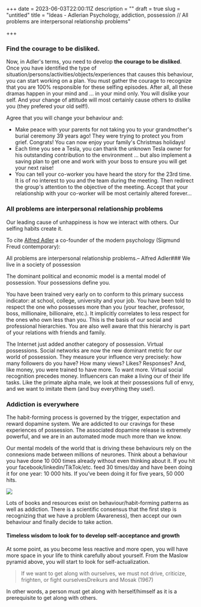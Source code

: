 +++
date = 2023-06-03T22:00:11Z
description = ""
draft = true
slug = "untitled"
title = "Ideas - Adlerian Psychology, addiction, possession // All problems are interpersonal relationship problems"

+++


### Find the courage to be disliked.

Now, in Adler's terms, you need to develop **the courage to be disliked**. Once you have identified the type of situation/persons/activities/objects/experiences that causes this behaviour, you can start working on a plan. You must gather the courage to recognize that you are 100% responsible for these selfing episodes. After all, all these dramas happen in your mind and … in your mind only. You will dislike your self. And your change of attitude will most certainly cause others to dislike you (they prefered your old self!).

Agree that you will change your behaviour and:

* Make peace with your parents for not taking you to your grandmother's burial ceremony 39 years ago! They were trying to protect you from grief. Congrats! You can now enjoy your family's Christmas holidays!
* Each time you see a Tesla, you can thank the unknown Tesla owner for his outstanding contribution to the environment … but also implement a saving plan to get one and work with your boss to ensure you will get your next raise!
* You can tell your co-worker you have heard the story for the 23rd time. It is of no interest to you and the team during the meeting. Then redirect the group's attention to the objective of the meeting. Accept that your relationship with your co-worker will be most certainly altered forever…

### All problems are interpersonal relationship problems

Our leading cause of unhappiness is how we interact with others. Our selfing habits create it.

To cite [Alfred Adler](https://en.wikipedia.org/wiki/Alfred_Adler) a co-founder of the modern psychology (Sigmund Freud contemporary):

All problems are interpersonal relationship problems.– Alfred Adler### We live in a society of possession

The dominant political and economic model is a mental model of possession. Your possessions define you.

You have been trained very early on to conform to this primary success indicator: at school, college, university and your job. You have been told to respect the one who possesses more than you (your teacher, professor, boss, millionaire, billionaire, etc.). It implicitly correlates to less respect for the ones who own less than you. This is the basis of our social and professional hierarchies. You are also well aware that this hierarchy is part of your relations with friends and family.

The Internet just added another category of possession. Virtual possessions. Social networks are now the new dominant metric for our world of possession. They measure your influence very precisely: how many followers do you have? How many views? Likes? Responses? And, like money, you were trained to have more. To want more. Virtual social recognition precedes money. Influencers can make a living our of their life tasks. Like the primate alpha male, we look at their possessions full of envy, and we want to imitate them (and buy everything they use!).

### Addiction is everywhere

The habit-forming process is governed by the trigger, expectation and reward dopamine system. We are addicted to our cravings for these experiences of possession. The associated dopamine release is extremely powerful, and we are in an automated mode much more than we know.

Our mental models of the world that is driving these behaviours rely on the connexions made between millions of neurones. Think about a behaviour you have done 10 000 times already without even thinking about it. If you hit your facebook/linkedin/TikTok/etc. feed 30 times/day and have been doing it for one year: 10 000 hits. If you’ve been doing it for five years, 50 000 hits.

<IMG src="/blog/images/max/800/1-2_rhntyxn0m4feosirawyq-2x.jpg" >

Lots of books and resources exist on behaviour/habit-forming patterns as well as addiction. There is a scientific consensus that the first step is recognizing that we have a problem (Awareness), then accept our own behaviour and finally decide to take action.

#### Timeless wisdom to look for to develop self-acceptance and growth

At some point, as you become less reactive and more open, you will have more space in your life to think carefully about yourself. From the Maslow pyramid above, you will start to look for self-actualization.

> If we want to get along with ourselves, we must not drive, criticize, frighten, or fight ourselvesDreikurs and Mosak (1967)

In other words, a person must get along with herself/himself as it is a prerequisite to get along with others.

